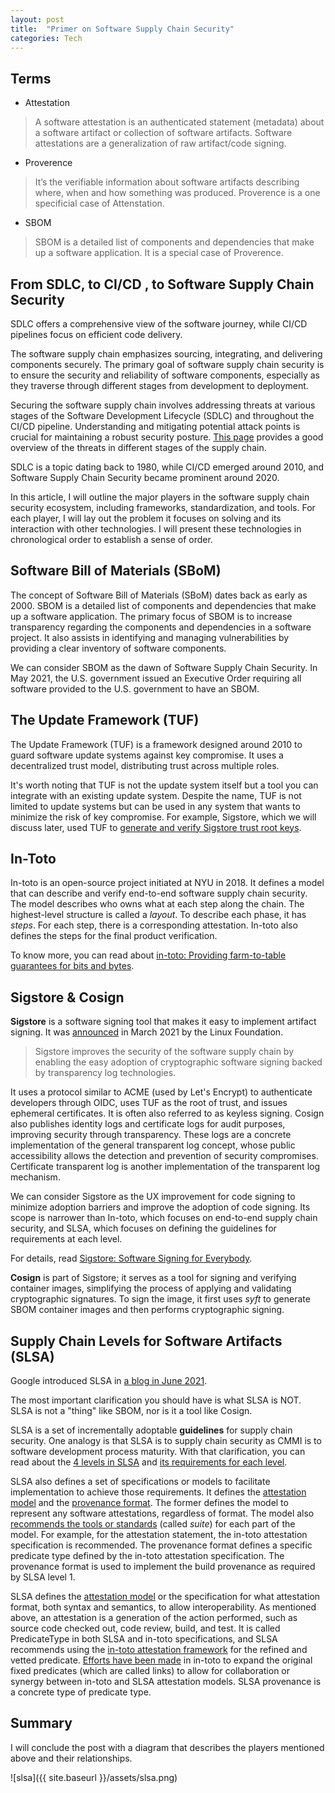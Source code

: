 ```yaml
---
layout: post
title:  "Primer on Software Supply Chain Security"
categories: Tech
---
```


## Terms

- Attestation

> A software attestation is an authenticated statement (metadata) about a software artifact or collection of software artifacts. Software attestations are a generalization of raw artifact/code signing.

- Proverence 

> It’s the verifiable information about software artifacts describing where, when and how something was produced. Proverence is a one specificial case of Attenstation. 

- SBOM

> SBOM is a detailed list of components and dependencies that make up a software application. It is a special case of Proverence.

## From SDLC, to CI/CD , to Software Supply Chain Security

SDLC offers a comprehensive view of the software journey, while CI/CD pipelines focus on efficient code delivery.

The software supply chain emphasizes sourcing, integrating, and delivering components securely. The primary goal of software supply chain security is to ensure the security and reliability of software components, especially as they traverse through different stages from development to deployment.

Securing the software supply chain involves addressing threats at various stages of the Software Development Lifecycle (SDLC) and throughout the CI/CD pipeline. Understanding and mitigating potential attack points is crucial for maintaining a robust security posture. [This page](https://slsa.dev/spec/v1.0/threats-overview) provides a good overview of the threats in different stages of the supply chain.

SDLC is a topic dating back to 1980, while CI/CD emerged around 2010, and Software Supply Chain Security became prominent around 2020.

In this article, I will outline the major players in the software supply chain security ecosystem, including frameworks, standardization, and tools. For each player, I will lay out the problem it focuses on solving and its interaction with other technologies. I will present these technologies in chronological order to establish a sense of order.

## Software Bill of Materials (SBoM)

The concept of Software Bill of Materials (SBoM) dates back as early as 2000. SBOM is a detailed list of components and dependencies that make up a software application. The primary focus of SBOM is to increase transparency regarding the components and dependencies in a software project. It also assists in identifying and managing vulnerabilities by providing a clear inventory of software components.

We can consider SBOM as the dawn of Software Supply Chain Security. In May 2021, the U.S. government issued an Executive Order requiring all software provided to the U.S. government to have an SBOM.

## The Update Framework (TUF)

The Update Framework (TUF) is a framework designed around 2010 to guard software update systems against key compromise. It uses a decentralized trust model, distributing trust across multiple roles.

It's worth noting that TUF is not the update system itself but a tool you can integrate with an existing update system. Despite the name, TUF is not limited to update systems but can be used in any system that wants to minimize the risk of key compromise. For example, Sigstore, which we will discuss later, used TUF to [generate and verify Sigstore trust root keys](https://github.com/sigstore/root-signing).

## In-Toto

In-toto is an open-source project initiated at NYU in 2018. It defines a model that can describe and verify end-to-end software supply chain security. The model describes who owns what at each step along the chain. The highest-level structure is called a *layout*. To describe each phase, it has *steps*. For each step, there is a corresponding attestation. In-toto also defines the steps for the final product verification.

To know more, you can read about [in-toto: Providing farm-to-table guarantees for bits and bytes](https://www.usenix.org/system/files/sec19-torres-arias.pdf).

## Sigstore & Cosign

**Sigstore** is a software signing tool that makes it easy to implement artifact signing. It was [announced](https://www.linuxfoundation.org/press/press-release/linux-foundation-announces-free-sigstore-signing-service-to-confirm-origin-and-authenticity-of-software) in March 2021 by the Linux Foundation.

> Sigstore improves the security of the software supply chain by enabling the easy adoption of cryptographic software signing backed by transparency log technologies.

It uses a protocol similar to ACME (used by Let's Encrypt) to authenticate developers through OIDC, uses TUF as the root of trust, and issues ephemeral certificates. It is often also referred to as keyless signing. Cosign also publishes identity logs and certificate logs for audit purposes, improving security through transparency. These logs are a concrete implementation of the general transparent log concept, whose public accessibility allows the detection and prevention of security compromises. Certificate transparent log is another implementation of the transparent log mechanism.

We can consider Sigstore as the UX improvement for code signing to minimize adoption barriers and improve the adoption of code signing. Its scope is narrower than In-toto, which focuses on end-to-end supply chain security, and SLSA, which focuses on defining the guidelines for requirements at each level.

For details, read [Sigstore: Software Signing for Everybody](https://dl.acm.org/doi/pdf/10.1145/3548606.3560596).

**Cosign** is part of Sigstore; it serves as a tool for signing and verifying container images, simplifying the process of applying and validating cryptographic signatures. To sign the image, it first uses *syft* to generate SBOM container images and then performs cryptographic signing.

## Supply Chain Levels for Software Artifacts (SLSA)

Google introduced SLSA in [a blog in June 2021](https://security.googleblog.com/2021/06/introducing-slsa-end-to-end-framework.html).

The most important clarification you should have is what SLSA is NOT. SLSA is not a "thing" like SBOM, nor is it a tool like Cosign.

SLSA is a set of incrementally adoptable **guidelines** for supply chain security. One analogy is that SLSA is to supply chain security as CMMI is to software development process maturity. With that clarification, you can read about the [4 levels in SLSA](https://slsa.dev/spec/v1.0/levels#levels-and-tracks) and [its requirements for each level](https://slsa.dev/spec/v1.0/requirements).

SLSA also defines a set of specifications or models to facilitate implementation to achieve those requirements. It defines the [attestation model](https://slsa.dev/attestation-model) and the [provenance format](https://slsa.dev/spec/v1.0/provenance). The former defines the model to represent any software attestations, regardless of format. The model also [recommends the tools or standards](https://slsa.dev/attestation-model#recommended-suite) (called *suite*) for each part of the model. For example, for the attestation statement, the in-toto attestation specification is recommended. The provenance format defines a specific predicate type defined by the in-toto attestation specification. The provenance format is used to implement the build provenance as required by SLSA level 1.

SLSA defines the [attestation model](https://slsa.dev/attestation-model) or the specification for what attestation format, both syntax and semantics, to allow interoperability. As mentioned above, an attestation is a generation of the action performed, such as source code checked out, code review, build, and test. It is called PredicateType in both SLSA and in-toto specifications, and SLSA recommends using the [in-toto attestation framework](https://github.com/in-toto/attestation/blob/main/spec/README.md#in-toto-attestation-framework-spec) for the refined and vetted predicate. [Efforts have been made](https://github.com/adityasaky/ITE/blob/4a54f2682225651ba2eed991742f17bba3329aff/ITE/6/README.md) in in-toto to expand the original fixed predicates (which are called links) to allow for collaboration or synergy between in-toto and SLSA attestation models. SLSA provenance is a concrete type of predicate type.

## Summary

I will conclude the post with a diagram that describes the players mentioned above and their relationships.

![slsa]({{ site.baseurl }}/assets/slsa.png)
  
[Sigstore]: https://dl.acm.org/doi/pdf/10.1145/3548606.3560596
[TUF]: https://ssl.engineering.nyu.edu/papers/samuel_tuf_ccs_2010.pdf
[in-toto]: https://www.usenix.org/system/files/sec19-torres-arias.pdf